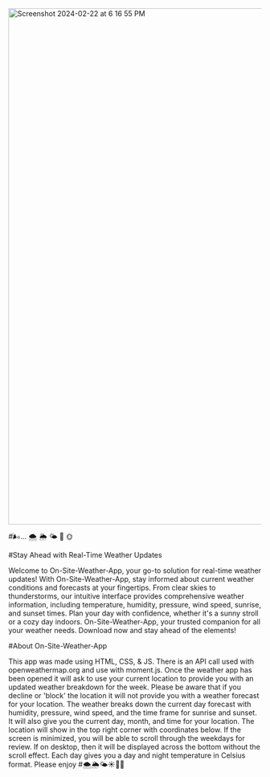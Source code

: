 <img width="1028" alt="Screenshot 2024-02-22 at 6 16 55 PM" src="https://github.com/teli203/weather-app/assets/68035449/22c0eea7-f1d4-4bd7-8dba-b9c054f599ec">

#🌬️...   🌨️ 🌦️ 🌤️ 🌚 🌞

#Stay Ahead with Real-Time Weather Updates

Welcome to On-Site-Weather-App, your go-to solution for real-time weather updates! With On-Site-Weather-App, stay informed about current weather conditions and forecasts at your fingertips. From clear skies to thunderstorms, our intuitive interface provides comprehensive weather information, including temperature, humidity, pressure, wind speed, sunrise, and sunset times. Plan your day with confidence, whether it's a sunny stroll or a cozy day indoors. On-Site-Weather-App, your trusted companion for all your weather needs. Download now and stay ahead of the elements!

#About On-Site-Weather-App

This app was made using HTML, CSS, & JS. There is an API call used with openweathermap.org and use with moment.js. Once the weather app has been opened it will ask to use your current location to provide you with an updated weather breakdown for the week. Please be aware that if you decline or 'block' the location it will not provide you with a weather forecast for your location. The weather breaks down the current day forecast with humidity, pressure, wind speed, and the time frame for sunrise and sunset. It will also give you the current day, month, and time for your location. The location will show in the top right corner with coordinates below. If the screen is minimized, you will be able to scroll through the weekdays for review. If on desktop, then it will be displayed across the bottom without the scroll effect. Each day gives you a day and night temperature in Celsius format. Please enjoy 
#🌨️🌦️🌤️☀️🌚🌞






 
